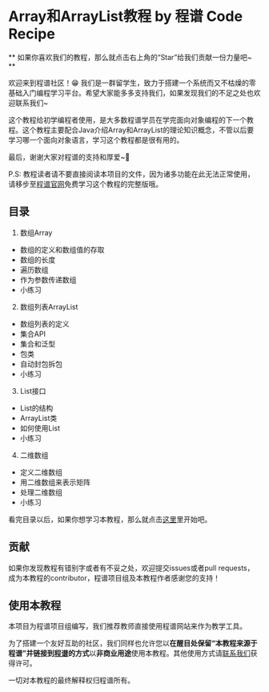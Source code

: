 # Array和ArrayList教程 by 程谱 Code Recipe

** 如果你喜欢我们的教程，那么就点击右上角的“Star”给我们贡献一份力量吧~ **

欢迎来到程谱社区！😁 我们是一群留学生，致力于搭建一个系统而又不枯燥的零基础入门编程学习平台。希望大家能多多支持我们，如果发现我们的不足之处也欢迎联系我们~

这个教程给初学编程者使用，是大多数程谱学员在学完面向对象编程的下一个教程。这个教程主要配合Java介绍Array和ArrayList的理论知识概念，不管以后要学习哪一个面向对象语言，学习这个教程都是很有用的。

最后，谢谢大家对程谱的支持和厚爱~💖

P.S: 教程读者请不要直接阅读本项目的文件，因为诸多功能在此无法正常使用，请移步至[程谱官网](https://coderecipe.cn/learn/1)免费学习这个教程的完整版哦。

目录
------
1. 数组Array
  * 数组的定义和数组值的存取
  * 数组的长度
  * 遍历数组
  * 作为参数传递数组
  * 小练习
2. 数组列表ArrayList
  * 数组列表的定义
  * 集合API
  * 集合和泛型
  * 包类
  * 自动封包拆包
  * 小练习
3. List<E>接口
  * List<E>的结构
  * ArrayList<E>类
  * 如何使用List<E>
  * 小练习
4. 二维数组
  * 定义二维数组
  * 用二维数组来表示矩阵
  * 处理二维数组
  * 小练习

看完目录以后，如果你想学习本教程，那么就点击[这里](https://coderecipe.cn/learn/1)里开始吧。

贡献
------
如果你发现教程有错别字或者有不妥之处，欢迎提交issues或者pull requests，成为本教程的contributor，程谱项目组及本教程作者感谢您的支持！

使用本教程
------
本项目为程谱项目组编写，我们推荐教师直接使用程谱网站来作为教学工具。

为了搭建一个友好互助的社区，我们同样也允许您以**在醒目处保留“本教程来源于程谱”并链接到[程谱](https://coderecipe.cn/learn/1)的方式**以**非商业用途**使用本教程。其他使用方式请[联系我们](mailto:cr@coderecipe.cn)获得许可。

一切对本教程的最终解释权归程谱所有。
